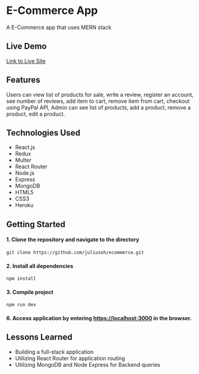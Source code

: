 # E-Commerce App
A E-Commerce app that uses MERN stack


## Live Demo
[Link to Live Site](https://ecommerce.juliusoh.com/)

## Features
Users can view list of products for sale, write a review, register an account, see number of reviews, add item to cart, remove item from cart, checkout using PayPal API, 
Admin can see list of products, add a product, remove a product, edit a product.

## Technologies Used
* React.js
* Redux
* Multer
* React Router
* Node.js
* Express
* MongoDB
* HTML5
* CSS3
* Heroku

## Getting Started
#### 1. Clone the repository and navigate to the directory
```shell
git clone https://github.com/juliusoh/ecommerce.git
```

#### 2. Install all dependencies 
```shell
npm install
```

#### 3. Compile project
```shell
npm run dev
```

#### 6. Access application by entering [https://localhost:3000](https://localhost:3000) in the browser.


## Lessons Learned
* Building a full-stack application 
* Utilizing React Router for application routing
* Utilizing MongoDB and Node Express for Backend queries
